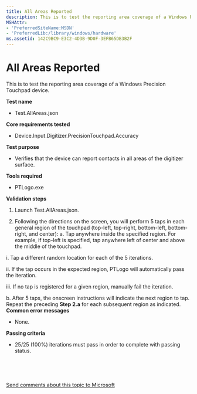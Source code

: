 ```yaml
---
title: All Areas Reported
description: This is to test the reporting area coverage of a Windows Precision Touchpad device.
MSHAttr:
- 'PreferredSiteName:MSDN'
- 'PreferredLib:/library/windows/hardware'
ms.assetid: 142C9BC9-E3C2-4D3B-9D0F-3EFB65DB3B2F
---
```


# All Areas Reported


This is to test the reporting area coverage of a Windows Precision Touchpad device.

**Test name**

-   Test.AllAreas.json

**Core requirements tested**

-   Device.Input.Digitizer.PrecisionTouchpad.Accuracy

**Test purpose**

-   Verifies that the device can report contacts in all areas of the digitizer surface.

**Tools required**

-   PTLogo.exe

**Validation steps**

1. Launch Test.AllAreas.json.

2. Following the directions on the screen, you will perform 5 taps in each general region of the touchpad (top-left, top-right, bottom-left, bottom-right, and center):
a. Tap anywhere inside the specified region. For example, if top-left is specified, tap anywhere left of center and above the middle of the touchpad.

i. Tap a different random location for each of the 5 iterations.

ii. If the tap occurs in the expected region, PTLogo will automatically pass the iteration.

iii. If no tap is registered for a given region, manually fail the iteration.

b. After 5 taps, the onscreen instructions will indicate the next region to tap. Repeat the preceding **Step 2.a** for each subsequent region as indicated.
**Common error messages**

-   None.

**Passing criteria**

-   25/25 (100%) iterations must pass in order to complete with passing status.

 

 

[Send comments about this topic to Microsoft](mailto:wsddocfb@microsoft.com?subject=Documentation%20feedback%20%5Bp_WEG_Hardware\p_weg_hardware%5D:%20All%20Areas%20Reported%20%20RELEASE:%20%285/9/2016%29&body=%0A%0APRIVACY%20STATEMENT%0A%0AWe%20use%20your%20feedback%20to%20improve%20the%20documentation.%20We%20don't%20use%20your%20email%20address%20for%20any%20other%20purpose,%20and%20we'll%20remove%20your%20email%20address%20from%20our%20system%20after%20the%20issue%20that%20you're%20reporting%20is%20fixed.%20While%20we're%20working%20to%20fix%20this%20issue,%20we%20might%20send%20you%20an%20email%20message%20to%20ask%20for%20more%20info.%20Later,%20we%20might%20also%20send%20you%20an%20email%20message%20to%20let%20you%20know%20that%20we've%20addressed%20your%20feedback.%0A%0AFor%20more%20info%20about%20Microsoft's%20privacy%20policy,%20see%20http://privacy.microsoft.com/default.aspx. "Send comments about this topic to Microsoft")




